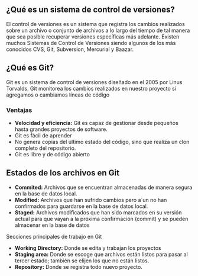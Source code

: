 ## ¿Qué es un sistema de control de versiones?

El control de versiones es un sistema que registra los cambios realizados sobre un archivo o conjunto de archivos a lo largo del tiempo de tal manera que sea posible recuperar versiones específicas más adelante. Existen muchos Sistemas de Control de Versiones siendo algunos de los más conocidos CVS, Git, Subversion, Mercurial y Baazar.

## ¿Qué es Git?

Git es un sistema de control de versiones diseñado en el 2005 por Linus Torvalds. Git monitorea los cambios realizados en nuestro proyecto si agregamos o cambiamos líneas de código

### Ventajas

* __Velocidad y eficiencia:__ Git es capaz de gestionar desde pequeños hasta
grandes proyectos de software.
* Git es fácil de aprender
* No genera copias del último estado del código, sino que realiza un clon completo del repositorio.
* Git es libre y de código abierto

## Estados de los archivos en Git

* __Commited:__ Archivos que se encuentran almacenadas de manera segura en la base de datos local.
* __Modified:__ Archivos que han sufrido cambios pero a´un no han confirmados para guardarse en la base de datos local.
* __Staged:__ Archivos modificados que han sido marcados en su versión actual para que vayan a la próxima confirmación (commit) y se pueden almacenar en la base de datos

Secciones principales de trabajo en Git
* __Working Directory:__ Donde se edita y trabajan los proyectos
* __Staging area:__ Donde se escoge que archivos están listos para pasar al tercer estado; también se elijen los que no están listos.
* __Repository:__ Donde se registra todo nuevo proyecto.